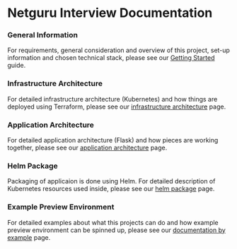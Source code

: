 Netguru Interview Documentation
===============================

### General Information

For requirements, general consideration and overview of this project,
set-up information and chosen technical stack, please see our [Getting
Started](getting-started.md) guide.

### Infrastructure Architecture

For detailed infrastructure architecture (Kubernetes) and how things are
deployed using Terraform, please see our [infrastructure
architecture](infrastructure-architecture.md) page.

### Application Architecture

For detailed application architecture (Flask) and how pieces are working
together, please see our [application
architecture](application-architecture.md) page.

### Helm Package

Packaging of applicaion is done using Helm. For detailed description of
Kubernetes resources used inside, please see our [helm
package](helm-package.md) page.

### Example Preview Environment

For detailed examples about what this projects can do and how example
preview environment can be spinned up, please see our [documentation by
example](preview-environment-example.md) page.
